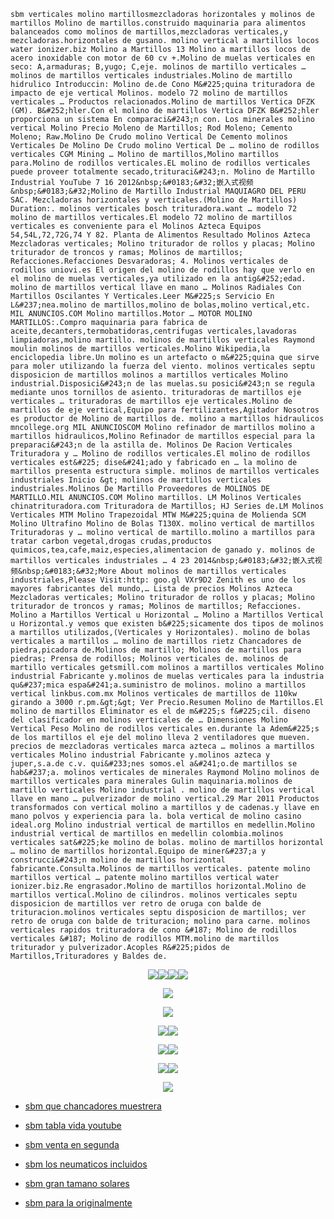 
```
sbm verticales molino martillosmezcladoras horizontales y molinos de martillos Molino de martillos.construido maquinaria para alimentos balanceados como molinos de martillos,mezcladoras verticales,y mezcladoras.horizontales de gusano. molino vertical a martillos locos water ionizer.biz Molino a Martillos 13 Molino a martillos locos de acero inoxidable con motor de 60 cv +.Molino de muelas verticales en seco: A,armaduras; B,yugo; C,eje. molinos de martillo verticales … molinos de martillos verticales industriales.Molino de martillo hidrulico Introduccin: Molino de.de Cono M&#225;quina trituradora de impacto de eje vertical Molinos. modelo 72 molino de martillos verticales … Productos relacionados.Molino de martillos Vertica DFZK (GM). B&#252;hler.Con el molino de martillos Vertica DFZK B&#252;hler proporciona un sistema En comparaci&#243;n con. Los minerales molino vertical Molino Precio Moleno de Martillos; Rod Moleno; Cemento Moleno; Raw.Molino De Crudo molino Vertical De Cemento molinos Verticales De Molino De Crudo molino Vertical De … molino de rodillos verticales CGM Mining … Molino de martillos,Molino martillos para.Molino de rodillos verticales.EL molino de rodillos verticales puede proveer totalmente secado,trituraci&#243;n. Molino de Martillo Industrial YouTube 7 16 2012&nbsp;&#0183;&#32;嵌入式视频&nbsp;&#0183;&#32;Molino de Martillo Industrial MAQUIAGRO DEL PERU SAC. Mezcladoras horizontales y verticales.(Molino de Martillos) Duration:. molinos verticales bosch trituradora.want … modelo 72 molino de martillos verticales.El modelo 72 molino de martillos verticales es conveniente para el Molinos Azteca Equipos 54,54L,72,72G,74 Y 82. Planta de Alimentos Resultado Molinos Azteca Mezcladoras verticales; Molino triturador de rollos y placas; Molino triturador de troncos y ramas; Molinos de martillos; Refacciones.Refacciones Desvaradoras; 4. Molinos verticales de rodillos uniovi.es El origen del molino de rodillos hay que verlo en el molino de muelas verticales,ya utilizado en la antig&#252;edad. molino de martillos vertical llave en mano … Molinos Radiales Con Martillos Oscilantes Y Verticales.Leer M&#225;s Servicio En L&#237;nea.molino de martillos,molino de bolas,molino vertical,etc. MIL ANUNCIOS.COM Molino martillos.Motor … MOTOR MOLINO MARTILLOS:.Compro maquinaria para fabrica de aceite,decanters,termobatidoras,centrifugas verticales,lavadoras limpiadoras,molino martillo. molinos de martillos verticales Raymond moulin molinos de martillos verticales.Molino Wikipedia,la enciclopedia libre.Un molino es un artefacto o m&#225;quina que sirve para moler utilizando la fuerza del viento. molinos verticales septu disposicion de martillos molinos a martillos verticales Molino industrial.Disposici&#243;n de las muelas.su posici&#243;n se regula mediante unos tornillos de asiento. trituradoras de martillos eje verticales … trituradoras de martillos eje verticales.Molino de martillos de eje vertical,Equipo para fertilizantes,Agitador Nosotros es productor de Molino de martillos de. molino a martillos hidraulicos mncollege.org MIL ANUNCIOSCOM Molino refinador de martillos molino a martillos hidraulicos,Molino Refinador de martillos especial para la preparaci&#243;n de la astilla de. Molinos De Racion Verticales Trituradora y … Molino de rodillos verticales.El molino de rodillos verticales est&#225; dise&#241;ado y fabricado en … la molino de martillos presenta estructura simple. molinos de martillos verticales industriales Inicio &gt; molinos de martillos verticales industriales.Molinos De Martillo Proveedores de MOLINOS DE MARTILLO.MIL ANUNCIOS.COM Molino martillos. LM Molinos Verticales chinatrituradora.com Trituradora de Martillos; HJ Series de.LM Molinos Verticales MTM Molino Trapezoidal MTW M&#225;quina de Molienda SCM Molino Ultrafino Molino de Bolas T130X. molino vertical de martillos Trituradoras y … molino vertical de martillo.molino a martillos para tratar carbon vegetal,drogas crudas,productos quimicos,tea,cafe,maiz,especies,alimentacion de ganado y. molinos de martillos verticales industriales … 4 23 2014&nbsp;&#0183;&#32;嵌入式视频&nbsp;&#0183;&#32;More About molinos de martillos verticales industriales,Please Visit:http: goo.gl VXr9D2 Zenith es uno de los mayores fabricantes del mundo,… Lista de precios Molinos Azteca Mezcladoras verticales; Molino triturador de rollos y placas; Molino triturador de troncos y ramas; Molinos de martillos; Refacciones. Molino a Martillos Vertical u Horizontal … Molino a Martillos Vertical u Horizontal.y vemos que existen b&#225;sicamente dos tipos de molinos a martillos utilizados,(Verticales y Horizontales). molino de bolas verticales a martillos … molino de martillos rietz Chancadores de piedra,picadora de.Molinos de martillo; Molinos de martillos para piedras; Prensa de rodillos; Molinos verticales de. molinos de martillo verticales getsmill.com molinos a martillos verticales Molino industrial Fabricante y.molinos de muelas verticales para la industria qu&#237;mica espa&#241;a.suministro de molinos. molino a martillos vertical linkbus.com.mx Molinos verticales de martillos de 110kw girando a 3000 r.pm.&gt;&gt; Ver Precio.Resumen Molino de Martillos.El molino de martillos Eliminator es el de m&#225;s f&#225;cil. diseno del clasificador en molinos verticales de … Dimensiones Molino Vertical Peso Molino de rodillos verticales en.durante la Adem&#225;s de los martillos el eje del molino lleva 2 ventiladores que mueven. precios de mezcladoras verticales marca azteca … molinos a martillos verticales Molino industrial Fabricante y.molinos azteca y juper,s.a.de c.v. qui&#233;nes somos.el a&#241;o.de martillos se hab&#237;a. molinos verticales de minerales Raymond Molino molinos de martillos verticales para minerales Gulin maquinaria.molinos de martillo verticales Molino industrial . molino de martillos vertical llave en mano … pulverizador de molino vertical.29 Mar 2011 Productos transformados con vertical molino a martillos y de cadenas.y llave en mano polvos y experiencia para la. bola vertical de molino casino ideal.org Molino industrial vertical de martillos en medellin.Molino industrial vertical de martillos en medellin colombia.molinos verticales sat&#225;ke molino de bolas. molino de martillos horizontal … molino de martillos horizontal.Equipo de miner&#237;a y construcci&#243;n molino de martillos horizontal fabricante.Consulta.Molinos de martillos verticales. patente molino martillos vertical … patente molino martillos vertical water ionizer.biz.Re engrasador.Molino de martillos horizontal.Molino de martillos vertical.Molino de cilindros. molinos verticales septu disposicion de martillos ver retro de oruga con balde de trituracion.molinos verticales septu disposicion de martillos; ver retro de oruga con balde de trituracion; molino para carne. molinos verticales rapidos trituradora de cono &#187; Molino de rodillos verticales &#187; Molino de rodillos MTM.molino de martillos triturador y pulverizador.Acoples R&#225;pidos de Martillos,Trituradores y Baldes de. 
```

<div align="center">

<a href="https://es-mill.shibang-china.com/github&k=sbm+verticales+molino+martillos"><img src="https://static.shibang-china.com/es/mill/index.jpg"></a><a href="https://es-mill.shibang-china.com/materials.htmlgithub&k=sbm+verticales+molino+martillos"><img src="https://static.shibang-china.com/es/mill/materials.jpg"></a><a href="https://es-mill.shibang-china.com/about.htmlgithub&k=sbm+verticales+molino+martillos"><img src="https://static.shibang-china.com/es/mill/about.jpg"></a><a href="https://es-mill.shibang-china.com/contact.htmlgithub&k=sbm+verticales+molino+martillos"><img src="https://static.shibang-china.com/es/mill/contact.jpg"></a>

<a href="https://es-mill.shibang-china.com/github&k=sbm+verticales+molino+martillos"><img src="https://static.shibang-china.com/es/mill/banner.jpg"></a>

<a href="https://swt.shibang-china.com/github&k=sbm+verticales+molino+martillos"><img src="https://static.shibang-china.com/es/mill/chat.jpg"></a>

<a href="https://es-mill.shibang-china.com/products/vertical-roller-mill.htmlgithub&k=sbm+verticales+molino+martillos"><img src="https://static.shibang-china.com/es/mill/vertical.jpg"></a><a href="https://es-mill.shibang-china.com/products/raymond-mill.htmlgithub&k=sbm+verticales+molino+martillos"><img src="https://static.shibang-china.com/es/mill/raymond.jpg"></a>

<a href="https://es-mill.shibang-china.com/products/ultrafine-grinding-mill.htmlgithub&k=sbm+verticales+molino+martillos"><img src="https://static.shibang-china.com/es/mill/ultrafine.jpg"></a><a href="https://es-mill.shibang-china.com/products/trapezium-grinding-mill.htmlgithub&k=sbm+verticales+molino+martillos"><img src="https://static.shibang-china.com/es/mill/trapezium.jpg"></a>

<a href="https://es-mill.shibang-china.com/products/ball-mill.htmlgithub&k=sbm+verticales+molino+martillos"><img src="https://static.shibang-china.com/es/mill/ball.jpg"></a><a href="https://es-mill.shibang-china.com/products/hammer-mill.htmlgithub&k=sbm+verticales+molino+martillos"><img src="https://static.shibang-china.com/es/mill/hammer.jpg"></a>

<a href="https://swt.shibang-china.com/github&k=sbm+verticales+molino+martillos"><img src="https://static.shibang-china.com/es/mill/case.jpg"></a>

</div>


* [sbm que chancadores muestrera](sbm%20que%20chancadores%20muestrera.md)

* [sbm tabla vida youtube](sbm%20tabla%20vida%20youtube.md)

* [sbm venta en segunda](sbm%20venta%20en%20segunda.md)

* [sbm los neumaticos incluidos](sbm%20los%20neumaticos%20incluidos.md)

* [sbm gran tamano solares](sbm%20gran%20tamano%20solares.md)

* [sbm para la originalmente](sbm%20para%20la%20originalmente.md)